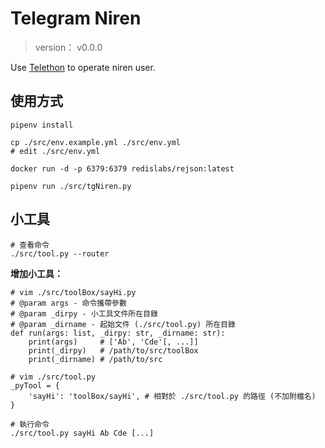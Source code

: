 Telegram Niren
=======


> version： v0.0.0

Use [Telethon](https://github.com/LonamiWebs/Telethon) to operate niren user.



## 使用方式


```
pipenv install

cp ./src/env.example.yml ./src/env.yml
# edit ./src/env.yml

docker run -d -p 6379:6379 redislabs/rejson:latest

pipenv run ./src/tgNiren.py
```



## 小工具


```
# 查看命令
./src/tool.py --router
```


**增加小工具：**

```
# vim ./src/toolBox/sayHi.py
# @param args - 命令攜帶參數
# @param _dirpy - 小工具文件所在目錄
# @param _dirname - 起始文件 (./src/tool.py) 所在目錄
def run(args: list, _dirpy: str, _dirname: str):
    print(args)     # ['Ab', 'Cde'[, ...]]
    print(_dirpy)   # /path/to/src/toolBox
    print(_dirname) # /path/to/src

# vim ./src/tool.py
_pyTool = {
    'sayHi': 'toolBox/sayHi', # 相對於 ./src/tool.py 的路徑 (不加附檔名)
}

# 執行命令
./src/tool.py sayHi Ab Cde [...]
```

